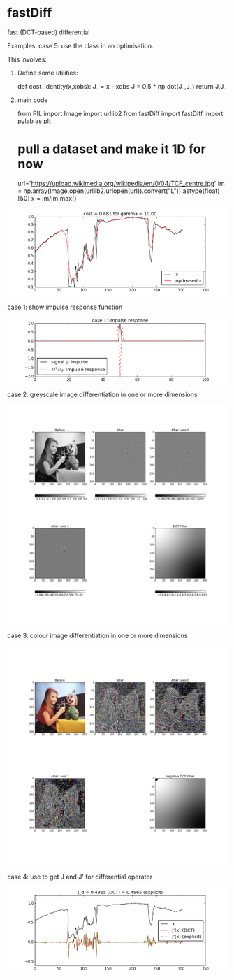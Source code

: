 # fastDiff
fast (DCT-based) differential

Examples:
  case 5: use the class in an optimisation.
  
  This involves:
  
  1. Define some utilities:
  
      def cost_identity(x,xobs):
        J_ = x - xobs
        J =  0.5 * np.dot(J_,J_)
        return J,J_

  
 2. main code
  
      from PIL import Image
      import urllib2
      from fastDiff import fastDiff
      import pylab as plt
      
      # pull a dataset and make it 1D for now
      url='https://upload.wikimedia.org/wikipedia/en/0/04/TCF_centre.jpg'
      im = np.array(Image.open(urllib2.urlopen(url)).convert("L")).astype(float)[50]
      x = im/im.max()
      
      

    
  
  ![case 5](images/case5.png)

 case 1: show impulse response function
 
![case 1](images/case1.png)

 case 2: greyscale image differentiation in one or more dimensions
 
![case 2](images/case2.png)

 case 3: colour image differentiation in one or more dimensions
 
![case 3](images/case3.png)

 case 4: use to get J and J' for differential operator
 
![case 4](images/case4.png)
